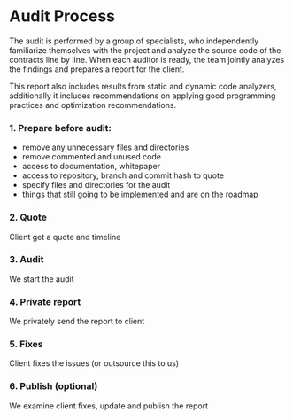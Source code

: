 # Audit Process

The audit is performed by a group of specialists, who independently familiarize themselves with the project and analyze the source code of the contracts line by line. When each auditor is ready, the team jointly analyzes the findings and prepares a report for the client.

This report also includes results from static and dynamic code analyzers, additionally it includes recommendations on applying good programming practices and optimization recommendations.

### 1. Prepare before audit:

* remove any unnecessary files and directories
* remove commented and unused code
* access to documentation, whitepaper
* access to repository, branch and commit hash to quote
* specify files and directories for the audit
* things that still going to be implemented and are on the roadmap

### 2. Quote

Client get a quote and timeline

### 3. Audit

We start the audit

### 4. Private report

We privately send the report to client

### 5. Fixes

Client fixes the issues (or outsource this to us)

### 6. Publish (optional)

We examine client fixes, update and publish the report
